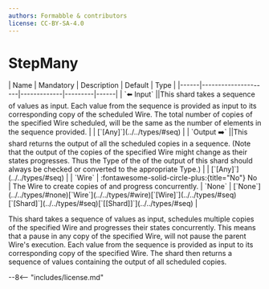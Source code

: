 ```yaml
---
authors: Formabble & contributors
license: CC-BY-SA-4.0
---
```



# StepMany

<div class="sh-parameters" markdown="1">
| Name | Mandatory | Description | Default | Type |
|------|---------------------|-------------|---------|------|
| `⬅️ Input` ||This shard takes a sequence of values as input. Each value from the sequence is provided as input to its corresponding copy of the scheduled Wire. The total number of copies of the specified Wire scheduled, will be the same as the number of elements in the sequence provided. | | [`[Any]`](../../types/#seq) |
| `Output ➡️` ||This shard returns the output of all the scheduled copies in a sequence. (Note that the output of the copies of the specified Wire might change as their states progresses. Thus the Type of the of the output of this shard should always be checked or converted to the appropriate Type.) | | [`[Any]`](../../types/#seq) |
| `Wire` | :fontawesome-solid-circle-plus:{title="No"} No  | The Wire to create copies of and progress concurrently. | `None` | [`None`](../../types/#none)[`Wire`](../../types/#wire)[`[Wire]`](../../types/#seq)[`[Shard]`](../../types/#seq)[`[[Shard]]`](../../types/#seq) |

</div>

This shard takes a sequence of values as input, schedules multiple copies of the specified Wire and progresses their states concurrently. This means that a pause in any copy of the specified Wire, will not pause the parent Wire's execution. Each value from the sequence is provided as input to its corresponding copy of the specified Wire. The shard then returns a sequence of values containing the output of all scheduled copies.

--8<-- "includes/license.md"

